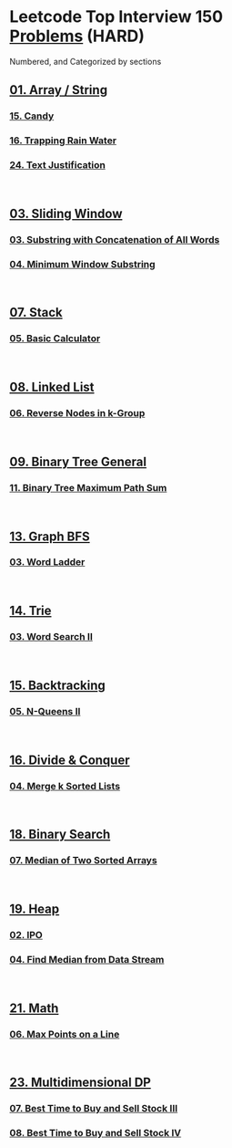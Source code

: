 # Leetcode Top Interview 150 [Problems](https://leetcode.com/studyplan/top-interview-150/) (HARD)

Numbered, and Categorized by sections

## [01. Array / String](/01-array-string/)
  ### [15. Candy](/01-array-string/15_candy.py)
  ### [16. Trapping Rain Water](/01-array-string/16_trapping_rain_water.py)
  ### [24. Text Justification](/01-array-string/24_text_justification.py)

<br/>

## [03. Sliding Window](/03-sliding-window/)
  ### [03. Substring with Concatenation of All Words](/03-sliding-window/03_substring_with_concatenation_of_all_words.py)
  ### [04. Minimum Window Substring](/03-sliding-window/04_minimum_window_substring.py)

<br/>

## [07. Stack](/07-stack/)
  ### [05. Basic Calculator](/07-stack/05_basic_calculator.py)

<br/>

## [08. Linked List](/08-linked-list/)
  ### [06. Reverse Nodes in k-Group](/08-linked-list/06_reverse_nodes_in_k-group.py)

<br/>

## [09. Binary Tree General](/09-binary-tree-general/)
  ### [11. Binary Tree Maximum Path Sum](/09-binary-tree-general/11_binary_tree_maximum_path_sum.py)

<br/>

## [13. Graph BFS](/13-graph-bfs/)
  ### [03. Word Ladder](/13-graph-bfs/03_word_ladder.py)

<br/>

## [14. Trie](/14-trie/)
  ### [03. Word Search II](/14-trie/03_word_search_ii.py)

<br/>

## [15. Backtracking](/15-backtracking/)
  ### [05. N-Queens II](/15-backtracking/05_n-queens_ii.py)

<br/>

## [16. Divide & Conquer](/16-divide-and-conquer/)
  ### [04. Merge k Sorted Lists](/16-divide-and-conquer/04_merge_k_sorted_lists.py)

<br/>

## [18. Binary Search](/18-binary-search/)
 ### [07. Median of Two Sorted Arrays](/18-binary-search/07_median_of_two_sorted_arrays.py)

<br/>

## [19. Heap](/19-heap/)
  ### [02. IPO](/19-heap/02_ipo.py)
  ### [04. Find Median from Data Stream](/19-heap/04_find_median_from_data_stream.py)

<br/>

## [21. Math](/21-math/)
  ### [06. Max Points on a Line](/21-math/06_max_points_on_a_line.py)

<br/>

## [23. Multidimensional DP](/23-multidimensional-dp/)
  ### [07. Best Time to Buy and Sell Stock III](/23-multidimensional-dp/07_best_time_to_buy_and_sell_stock_iii.py)
  ### [08. Best Time to Buy and Sell Stock IV](/23-multidimensional-dp/08_best_time_to_buy_and_sell_stock_iv.py)
